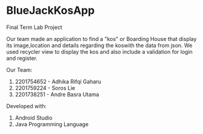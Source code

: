 # BlueJackKosApp

Final Term Lab Project

Our team made an application to find a "kos" or Boarding House that display its image,location and details regarding the koswith the data from json. We used recycler view to display the kos and also include a validation for login and register.

Our Team:

1. 2201754652 - Adhika Rifqi Gaharu
2. 2201759224 - Soros Lie
3. 2201738251 - Andre Basra Utama

Developed with:
1. Android Studio
2. Java Programming Language
